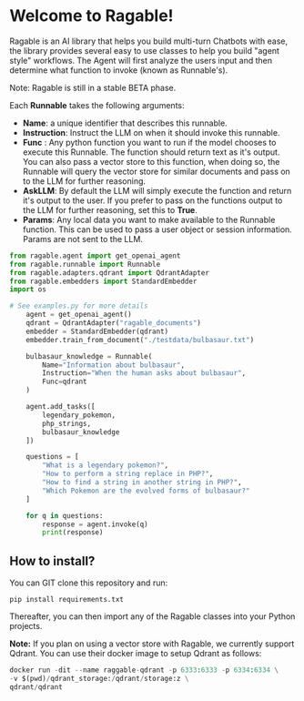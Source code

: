 # Welcome to Ragable!
Ragable is an AI library that helps you build multi-turn Chatbots with ease, the library provides several easy to use classes to help you build "agent style" workflows. The Agent will first analyze the users input and then determine what function to invoke (known as Runnable's).

Note: Ragable is still in a stable BETA phase.

Each **Runnable** takes the following arguments:
 - **Name**: a unique identifier that describes this runnable.
 - **Instruction**: Instruct the LLM on when it should invoke this runnable.
 - **Func** : Any python function you want to run if the model chooses to execute this Runnable. The function should return text as it's output. You can also pass a vector store to this function, when doing so, the Runnable will query the vector store for similar documents and pass on to the LLM for further reasoning.
 - **AskLLM**: By default the LLM will simply execute the function and return it's output to the user. If you prefer to pass on the functions output to the LLM for further reasoning, set this to **True**.
 - **Params**: Any local data you want to make available to the Runnable function. This can be used to pass a user object or session information. Params are not sent to the LLM.

```python
from ragable.agent import get_openai_agent
from ragable.runnable import Runnable
from ragable.adapters.qdrant import QdrantAdapter
from ragable.embedders import StandardEmbedder
import os

# See examples.py for more details
    agent = get_openai_agent()
    qdrant = QdrantAdapter("ragable_documents")
    embedder = StandardEmbedder(qdrant)
    embedder.train_from_document("./testdata/bulbasaur.txt")

    bulbasaur_knowledge = Runnable(
        Name="Information about bulbasaur",
        Instruction="When the human asks about bulbasaur",
        Func=qdrant
    )

    agent.add_tasks([
        legendary_pokemon,
        php_strings,
        bulbasaur_knowledge
    ])

    questions = [
        "What is a legendary pokemon?",
        "How to perform a string replace in PHP?",
        "How to find a string in another string in PHP?",
        "Which Pokemon are the evolved forms of bulbasaur?"
    ]

    for q in questions:
        response = agent.invoke(q)
        print(response)
```
## How to install?

You can GIT clone this repository and run:

    pip install requirements.txt

Thereafter, you can then import any of the Ragable classes into your Python projects.

**Note:** If you plan on using a vector store with Ragable, we currently support Qdrant. You can use their docker image to setup Qdrant as follows:
```python
docker run -dit --name raggable-qdrant -p 6333:6333 -p 6334:6334 \
-v $(pwd)/qdrant_storage:/qdrant/storage:z \
qdrant/qdrant
```
